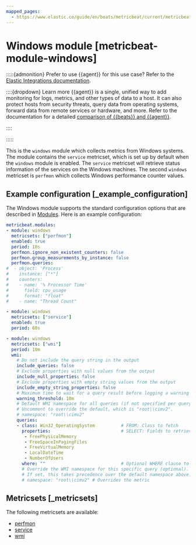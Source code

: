 ```yaml
---
mapped_pages:
  - https://www.elastic.co/guide/en/beats/metricbeat/current/metricbeat-module-windows.html
---
```


<!-- This file is generated! See scripts/mage/docs_collector.go -->

# Windows module [metricbeat-module-windows]

:::::{admonition} Prefer to use {{agent}} for this use case?
Refer to the [Elastic Integrations documentation](integration-docs://reference/windows/index.md).

::::{dropdown} Learn more
{{agent}} is a single, unified way to add monitoring for logs, metrics, and other types of data to a host. It can also protect hosts from security threats, query data from operating systems, forward data from remote services or hardware, and more. Refer to the documentation for a detailed [comparison of {{beats}} and {{agent}}](docs-content://reference/fleet/index.md).

::::


:::::


This is the `windows` module which collects metrics from Windows systems. The module contains the `service` metricset, which is set up by default when the `windows` module is enabled. The `service` metricset will retrieve status information of the services on the Windows machines. The second `windows` metricset is `perfmon` which collects Windows performance counter values.


## Example configuration [_example_configuration]

The Windows module supports the standard configuration options that are described in [Modules](/reference/metricbeat/configuration-metricbeat.md). Here is an example configuration:

```yaml
metricbeat.modules:
- module: windows
  metricsets: ["perfmon"]
  enabled: true
  period: 10s
  perfmon.ignore_non_existent_counters: false
  perfmon.group_measurements_by_instance: false
  perfmon.queries:
#  - object: 'Process'
#    instance: ["*"]
#    counters:
#    - name: '% Processor Time'
#      field: cpu_usage
#      format: "float"
#    - name: "Thread Count"

- module: windows
  metricsets: ["service"]
  enabled: true
  period: 60s

- module: windows
  metricsets: ["wmi"]
  period: 10m
  wmi:
    # Do not include the query string in the output
    include_queries: false
    # Exclude properties with null values from the output
    include_null_properties: false
    # Exclude properties with empty string values from the output
    include_empty_string_properties: false
    # Maximum time to wait for a query result before logging a warning (defaults to period)
    warning_threshold: 10m
    # Default WMI namespace for all queries (if not specified per query)
    # Uncomment to override the default, which is "root\\cimv2".
    # namespace: "root\\cimv2"
    queries:
    - class: Win32_OperatingSystem          # FROM: Class to fetch
      properties:                           # SELECT: Fields to retrieve for this WMI class. Omit the setting to fetch all properties
       - FreePhysicalMemory
       - FreeSpaceInPagingFiles
       - FreeVirtualMemory
       - LocalDateTime
       - NumberOfUsers
      where: ""                             # Optional WHERE clause to filter query results
      # Override the WMI namespace for this specific query (optional).
      # If set, this takes precedence over the default namespace above.
      # namespace: "root\\cimv2" # Overrides the metric
```


## Metricsets [_metricsets]

The following metricsets are available:

* [perfmon](/reference/metricbeat/metricbeat-metricset-windows-perfmon.md)
* [service](/reference/metricbeat/metricbeat-metricset-windows-service.md)
* [wmi](/reference/metricbeat/metricbeat-metricset-windows-wmi.md)
